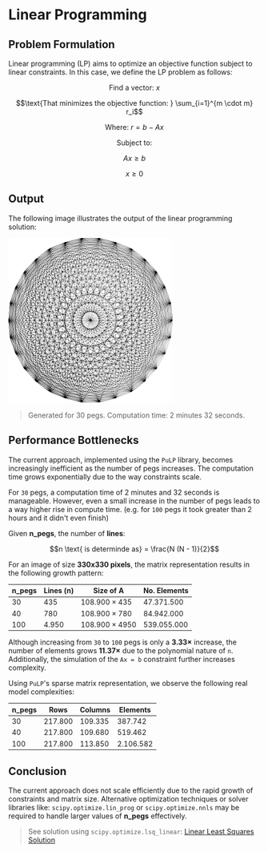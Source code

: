 # Linear Programming

## Problem Formulation

Linear programming (LP) aims to optimize an objective function subject to linear constraints. In this case, we define the LP problem as follows:

```math
\text{Find a vector: } x
```
```math
\text{That minimizes the objective function: } \sum_{i=1}^{m \cdot m} r_i
```
```math
\text{Where: } r = b - Ax
```
```math
\text{Subject to: }
```
```math
Ax \ge b
```
```math
x \ge 0
```

## Output

The following image illustrates the output of the linear programming solution:

![Linear Programming Output](../assets/linear_programming.png)

> Generated for 30 pegs. Computation time: 2 minutes 32 seconds.

## Performance Bottlenecks

The current approach, implemented using the `PuLP` library, becomes increasingly inefficient as the number of pegs increases. The computation time grows exponentially due to the way constraints scale.

For `30` pegs, a computation time of 2 minutes and 32 seconds is manageable. However, even a small increase in the number of pegs leads to a way higher rise in compute time. (e.g. for `100` pegs it took greater than 2 hours and it didn't even finish)

Given **n_pegs**, the number of **lines**:
```math
n \text{ is determinde as} = \frac{N (N - 1)}{2}
```

For an image of size **330x330 pixels**, the matrix representation results in the following growth pattern:

| n_pegs | Lines (n) | Size of A      | No. Elements |
|--------|-----------|----------------|--------------|
| 30     | 435       | 108.900 × 435  | 47.371.500   |
| 40     | 780       | 108.900 × 780  | 84.942.000   |
| 100    | 4.950     | 108.900 × 4950 | 539.055.000  |

Although increasing from `30` to `100` pegs is only a **3.33×** increase, the number of elements grows **11.37×** due to the polynomial nature of `n`. Additionally, the simulation of the `Ax = b` constraint further increases complexity.

Using `PuLP`'s sparse matrix representation, we observe the following real model complexities:

| n_pegs | Rows    | Columns | Elements  |
|--------|---------|---------|-----------|
| 30     | 217.800 | 109.335 | 387.742   |
| 40     | 217.800 | 109.680 | 519.462   |
| 100    | 217.800 | 113.850 | 2.106.582 |

## **Conclusion**

The current approach does not scale efficiently due to the rapid growth of constraints and matrix size. Alternative optimization techniques or solver libraries like: `scipy.optimize.lin_prog` or `scipy.optimize.nnls` may be required to handle larger values of **n_pegs** effectively.

> See solution using `scipy.optimize.lsq_linear`: [Linear Least Squares Solution](./07_linear_least_squares.md)